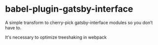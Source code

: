 # babel-plugin-gatsby-interface

A simple transform to cherry-pick gatsby-interface modules so you don’t have to.

It's necessary to optimize treeshaking in webpack
